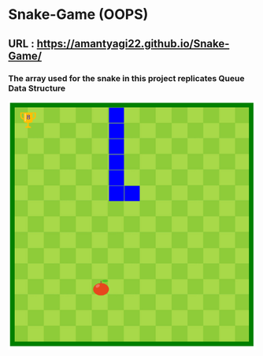 # Snake-Game (OOPS)
## URL : https://amantyagi22.github.io/Snake-Game/
### The array used for the snake in this project replicates Queue Data Structure
<img src="https://github.com/amantyagi22/Snake-Game/blob/main/Game.png">
